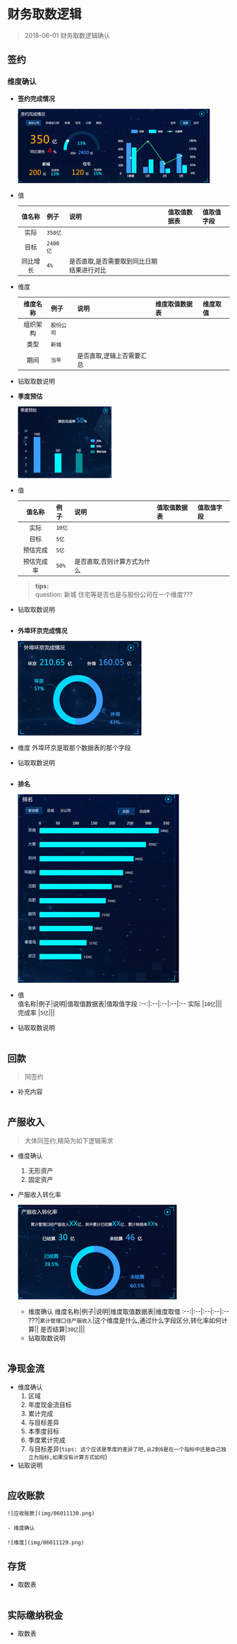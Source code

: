 # 财务取数逻辑
> 2018-06-01 财务取数逻辑确认
## 签约
### 维度确认
- **签约完成情况**

    ![签约完成情况](img/签约完成情况.png)
- 值    

    值名称|例子|说明|值取值数据表|值取值字段
    :--:|:--|:--|:--|:--
    实际 |`350亿`|||
    目标 |`2400亿`|||
    同比增长|`4%`|是否直取,是否需要取到同比日期结果进行对比||
- 维度

    维度名称|例子|说明|维度取值数据表|维度取值
    :--:|:--|:--|:--|:--
    组织架构|`股份公司`|||
    类型|`新城`|||
    期间|`当年`|是否直取,逻辑上否需要汇总||
- 钻取取数说明



- **季度预估**

    ![季度预估](img/06011052.png)
- 值    

    值名称|例子|说明|值取值数据表|值取值字段
    :--:|:--|:--|:--|:--
    实际 |`10亿`|||
    目标 |`5亿`|||
    预估完成|`5亿`|||
    预估完成率|`50%`|是否直取,否则计算方式为什么||

    > **tips:** <br>question: 新城 住宅等是否也是与股份公司在一个维度???
- 钻取取数说明
    ```
    ```


- **外埠环京完成情况**

    ![外埠环京完成情况](img/06011103.png)
- 维度
    外埠环京是取那个数据表的那个字段
- 钻取取数说明
    ```
    ```
- **排名**

    ![排名](img/06011107.png)
- 值    
    值名称|例子|说明|值取值数据表|值取值字段
    :--:|:--|:--|:--|:--
    实际 |`10亿`|||
    完成率 |`5亿`|||
- 钻取取数说明
    ```
    ```

## 回款
> 同签约
- 补充内容
```
```

## 产服收入
> 大体同签约,精简为如下逻辑需求
- 维度确认
    1. 无形资产
    2. 固定资产
- 产服收入转化率

    ![产服收入转化率](img/06011117.png)
    - 维度确认
    维度名称|例子|说明|维度取值数据表|维度取值
    :--:|:--|:--|:--|:--
    ???|`累计管理口径产服收入`|这个维度是什么,通过什么字段区分,转化率如何计算||
    是否结算|`30亿`|||
    - 钻取取数说明
    ```
    ```


## 净现金流
- 维度确认
    1. 区域
    2. 年度现金流目标
    3. 累计完成
    4. 与目标差异
    5. 本季度目标
    6. 季度累计完成
    7. 与目标差异(`tips: 这个应该是季度的差异了吧,从2到6是在一个指标中还是自己独立为指标,如果没有计算方式如何`)
- 钻取说明
```
```


## 应收账款

    ![应收账款](img/06011130.png)

    - 维度确认

    ![维度](img/06011129.png)
    

## 存货
- 取数表
```
```

## 实际缴纳税金
- 取数表
```
```